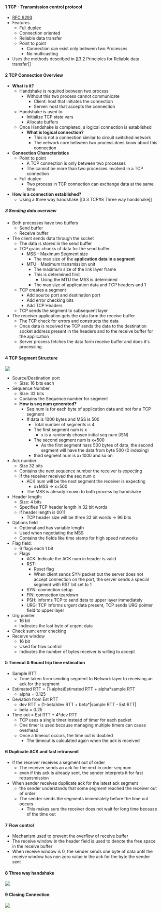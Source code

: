 
#### 1 TCP - Transmission control protocol
- [RFC 9293](https://datatracker.ietf.org/doc/html/rfc9293)
- Features
	- Full duplex
	- Connection oriented
	- Reliable data transfer
	- Point to point
		- Connection can exist only between two Processes
		- No multicasting 
- Uses the methods described in [[3.2 Principles for Reliable data transfer]]

#### 2 TCP Connection Overview
- **What is it?**
	- Handshake is required between two process
		- Without this two process cannot communicate
			- Client: host that initiates the connection
			- Server: host that accepts the connection
	- Handshake is used to 
		- Initialize TCP state vars
		- Allocate buffers  
	- Once Handshake is completed, a logical connection is established
		- **What is logical connection?**
			- This is not a connection similar to circuit switched network 
			- The network core between two process does know about this connection
- **Connection Characteristics**
	- Point to point
		- A TCP connection is only between two processes
		- The cannot be more than two processes involved in a TCP connection
	- Full duplex
		- Two process in TCP connection can exchange data at the same time
- **How is a connection established?**
	- Using  a three way handshake [[3.3 TCP#8 Three way handshake]]

##### 3 Sending data overview
- Both processes have two buffers
	- Send buffer
	- Receive buffer
- The client sends data through the socket
	- The data is stored in the send buffer
	- TCP grabs chunks of data for the send buffer
		- MSS - Maximum Segment size
			- The max size of the **application data in a segment**
		- MTU - Maximum transmission unit
			- The maximum size of the link layer frame
			- This is determined first
				- Using the MTU the MSS is determined
			- The max size of application data and TCP headers and 1
	- TCP creates a segment
		- Add source port and destination port
		- Add error checking bits
		- Add TCP Headers
	- TCP sends the segment to subsequent layer
- The receiver application gets the data form the receive buffer
	- The TCP check for errors and constructs the data 
	- Once data is received the TCP sends the data to the destination socket address present in the headers and to the receive buffer for the application
	- Server process fetches  the data form receive buffer and does it's processing

#### 4 TCP Segment Structure
![](./Attachments/Images/tcp_segment.png)
- Source/Destination port
	- Size: 16 bits each
- Sequence Number
	- Size: 32 bits
	- Contains the Sequence number for segment
	- **How is seq num generated?**
		- Seq num is for each byte of application data and not for a TCP segment
		- If data is 1000 bytes and MSS is 500
			- Total number of segments is 4
			- The first segment num is x
				- x is a randomly chosen initial seq num (ISN)
			- The second segment num is x+500
				- As the first segment hass 500 bytes of data, the second segment will have the data from byte 500 (0 indexing)
			- third segment num is x+1000 and so on
- Ack number
	- Size 32 bits
	- Contains the next sequence number the receiver is expecting
	- If the receiver received the seq num x
		- ACK num will be  the next segment the receiver is expecting
			- x+MSS -> x+500
		- The MSS is already known to both process by handshake 
- Header length:
	- Size: 4 bits
	- Specifies TCP header length in 32 bit words
	- if header length is 0011
		- TCP header size will be three 32 bit words -> 96 bits
- Options field
	- Optional and has variable length 
	- Used when negotiating the MSS
	- Contains the fields like time stamp for high speed networks
- Flag field: 
	- 6 flags each 1 bit
	- Flags
		- ACK: Indicate the ACK num in header is valid
		- RST: 
			- Reset flag
			- When client sends SYN packet but the server does not accept connection on the port, the server sends a special segment with RST bit set to 1
		- SYN: connection setup
		- FIN: connection teardown
		- PSH: informs TCP to send data to upper layer immediately
		- URG:  TCP informs urgent data present, TCP sends URG pointer field to upper layer
- Urg pointer
	- 16 bit 
	- Indicates the last byte of urgent data
- Check sum: error checking
- Receive window
	- 16 bit 
	- Used for flow control
	- Indicates the number of bytes receiver is willing to accept

#### 5 Timeout & Round trip time estimation
- Sample RTT
	- Time taken form sending segment to Network layer to receiving an ack for the segment
- Estimated RTT = (1-alpha)Estimated RTT + alpha\*sample RTT 
	- alpha = 0.125
- Deviation from Est RTT
	- dev RTT = (1-beta)dev RTT + beta\*|sample RTT - Est RTT|
	- beta = 0.25
- Time out = Est RTT + 4\*dev RTT
	- TCP uses a single timer instead of timer for each packet
	- One timer is used because managing multiple timers can cause overhead
	- Once a timeout occurs, the time out is doubled
		- The timeout is calculated again when the ack is received

#### 6 Duplicate ACK and fast retransmit
- If the receiver receives a segment out of order
	- The receiver sends an ack for the next in order seq num 
	- even if this ack is already sent, the sender interprets it for fast retransmission
- When sender receives duplicate ack for the latest ack segment
	- the sender understands that some segment reached the receiver out of order
	- The sender sends the segments immediately before the time out occurs
		- This makes sure the receiver does not wait for long time because of the time out

#### 7 Flow control
- Mechanism used to prevent the overflow of receive buffer
- The receive window in the header field is used to denote the free space in the receive buffer
- When receive window is 0, the sender sends one byte of data until the receive window has non zero value in the ack for the byte the sender sent

#### 8 Three way handshake
![](./Attachments/Images/tcp_three_way_handshake.png)

#### 9 Closing Connection
![](./Attachments/Images/tcp_closing_connection.png)

